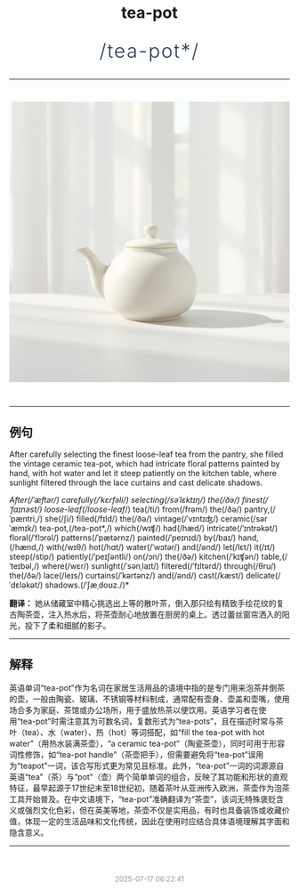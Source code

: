 <div align="center">

# tea-pot

<div style="margin: 30px 0;">
<h1 style="font-size: 2.5em; font-weight: 300; letter-spacing: 2px; margin: 0; color: #2c3e50;">
/tea-pot*/
</h1>
</div>

</div>

---

<div align="center" style="margin: 40px 0;">

![tea-pot](images/tea-pot.png)

</div>

---

## 例句

After carefully selecting the finest loose-leaf tea from the pantry, she filled the vintage ceramic tea-pot, which had intricate floral patterns painted by hand, with hot water and let it steep patiently on the kitchen table, where sunlight filtered through the lace curtains and cast delicate shadows.

*After(/ˈæftər/) carefully(/ˈkɛrfəli/) selecting(/səˈlɛktɪŋ/) the(/ðə/) finest(/ˈfaɪnəst/) loose-leaf(/loose-leaf*/) tea(/ti/) from(/frəm/) the(/ðə/) pantry,(/ˈpæntri,/) she(/ʃi/) filled(/fɪld/) the(/ðə/) vintage(/ˈvɪntɪʤ/) ceramic(/sərˈæmɪk/) tea-pot,(/tea-pot*,/) which(/wɪʧ/) had(/hæd/) intricate(/ˈɪntrəkət/) floral(/ˈflɔrəl/) patterns(/ˈpætərnz/) painted(/ˈpeɪnɪd/) by(/baɪ/) hand,(/hænd,/) with(/wɪθ/) hot(/hɑt/) water(/ˈwɔtər/) and(/ənd/) let(/lɛt/) it(/ɪt/) steep(/stip/) patiently(/ˈpeɪʃəntli/) on(/ɔn/) the(/ðə/) kitchen(/ˈkɪʧən/) table,(/ˈteɪbəl,/) where(/wɛr/) sunlight(/ˈsənˌlaɪt/) filtered(/ˈfɪltərd/) through(/θru/) the(/ðə/) lace(/leɪs/) curtains(/ˈkərtənz/) and(/ənd/) cast(/kæst/) delicate(/ˈdɛləkət/) shadows.(/ˈʃæˌdoʊz./)*

**翻译：** 她从储藏室中精心挑选出上等的散叶茶，倒入那只绘有精致手绘花纹的复古陶茶壶，注入热水后，将茶壶耐心地放置在厨房的桌上。透过蕾丝窗帘洒入的阳光，投下了柔和细腻的影子。

---

## 解释

英语单词“tea-pot”作为名词在家居生活用品的语境中指的是专门用来泡茶并倒茶的壶，一般由陶瓷、玻璃、不锈钢等材料制成，通常配有壶身、壶盖和壶嘴，使用场合多为家庭、茶馆或办公场所，用于盛放热茶以便饮用。英语学习者在使用“tea-pot”时需注意其为可数名词，复数形式为“tea-pots”，且在描述时常与茶叶（tea）、水（water）、热（hot）等词搭配，如“fill the tea-pot with hot water”（用热水装满茶壶），“a ceramic tea-pot”（陶瓷茶壶），同时可用于形容词性修饰，如“tea-pot handle”（茶壶把手），但需要避免将“tea-pot”误用为“teapot”一词，该合写形式更为常见且标准。此外，“tea-pot”一词的词源源自英语“tea”（茶）与“pot”（壶）两个简单单词的组合，反映了其功能和形状的直观特征，最早起源于17世纪末至18世纪初，随着茶叶从亚洲传入欧洲，茶壶作为泡茶工具开始普及。在中文语境下，“tea-pot”准确翻译为“茶壶”，该词无特殊褒贬含义或强烈文化色彩，但在英美等地，茶壶不仅是实用品，有时也具备装饰或收藏价值，体现一定的生活品味和文化传统，因此在使用时应结合具体语境理解其字面和隐含意义。


---

<div align="center" style="margin-top: 50px;">
<small style="color: #999; font-size: 0.9em;">2025-07-17 06:22:41</small>
</div>
